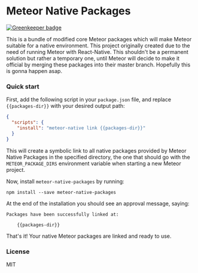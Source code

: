 # Meteor Native Packages

[![Greenkeeper badge](https://badges.greenkeeper.io/Urigo/meteor-native-packages.svg)](https://greenkeeper.io/)

This is a bundle of modified core Meteor packages which will make Meteor suitable for a native environment. This project originally created due to the need of running Meteor with React-Native. This shouldn't be a permanent solution but rather a temporary one, until Meteor will decide to make it official by merging these packages into their master branch. Hopefully this is gonna happen asap.

### Quick start

First, add the following script in your `package.json` file, and replace `{{packages-dir}}` with your desired output path:

```json
{
  "scripts": {
    "install": "meteor-native link {{packages-dir}}"
  }
}
```

This will create a symbolic link to all native packages provided by Meteor Native Packages in the specified directory, the one that should go with the `METEOR_PACKAGE_DIRS` environment variable when starting a new Meteor project.

Now, install `meteor-native-packages` by running:

    npm install --save meteor-native-packages

At the end of the installation you should see an approval message, saying:

```
Packages have been successfully linked at:

    {{packages-dir}}
```

That's it! Your native Meteor packages are linked and ready to use.

### License

MIT
